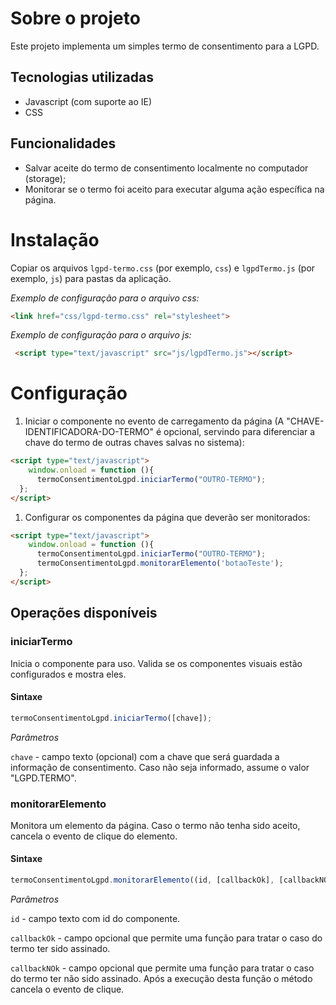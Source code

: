 # Sobre o projeto

Este projeto implementa um simples termo de consentimento para a LGPD.

## Tecnologias utilizadas

 * Javascript (com suporte ao IE)
 * CSS

## Funcionalidades

* Salvar aceite do termo de consentimento localmente no computador (storage);
* Monitorar se o termo foi aceito para executar alguma ação específica na página.

# Instalação

Copiar os arquivos ```lgpd-termo.css``` (por exemplo, ```css```) e  ```lgpdTermo.js``` (por exemplo, ```js```) para pastas da aplicação.

_Exemplo de configuração para o arquivo css:_

```html
<link href="css/lgpd-termo.css" rel="stylesheet">
```

_Exemplo de configuração para o arquivo js:_

```html
 <script type="text/javascript" src="js/lgpdTermo.js"></script>
```

# Configuração

1. Iniciar o componente no evento de carregamento da página (A "CHAVE-IDENTIFICADORA-DO-TERMO" é opcional, servindo para diferenciar a chave do termo de outras chaves salvas no sistema):

```html
<script type="text/javascript">    
    window.onload = function (){
      termoConsentimentoLgpd.iniciarTermo("OUTRO-TERMO");
  };  
</script>
```

1. Configurar os componentes da página que deverão ser monitorados:

```html
<script type="text/javascript">    
    window.onload = function (){
      termoConsentimentoLgpd.iniciarTermo("OUTRO-TERMO");
      termoConsentimentoLgpd.monitorarElemento('botaoTeste');
  };  
</script>
```

## Operações disponíveis

### iniciarTermo

Inicia o componente para uso. Valida se os componentes visuais estão configurados e mostra eles.

#### Sintaxe

```js
termoConsentimentoLgpd.iniciarTermo([chave]);
```

_Parâmetros_

```chave``` - campo texto (opcional) com a chave que será guardada a informação de consentimento. Caso não seja informado, assume o valor "LGPD.TERMO".

### monitorarElemento

Monitora um elemento da página. Caso o termo não tenha sido aceito, cancela o evento de clique do elemento.

#### Sintaxe

```js
termoConsentimentoLgpd.monitorarElemento((id, [callbackOk], [callbackNOk]));
```

_Parâmetros_

```id``` - campo texto com id do componente.

```callbackOk``` - campo opcional que permite uma função para tratar o caso do termo ter sido assinado.

```callbackNOk``` - campo opcional que permite uma função para tratar o caso do termo ter não sido assinado. Após a execução desta função o método cancela o evento de clique.
